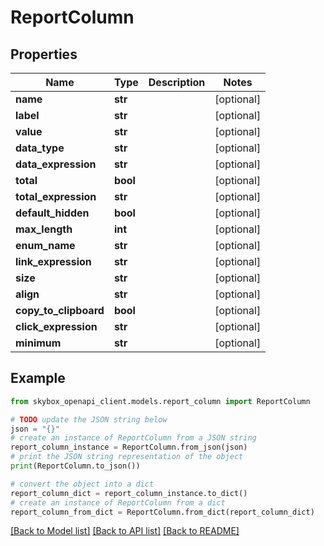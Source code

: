 # ReportColumn


## Properties

Name | Type | Description | Notes
------------ | ------------- | ------------- | -------------
**name** | **str** |  | [optional] 
**label** | **str** |  | [optional] 
**value** | **str** |  | [optional] 
**data_type** | **str** |  | [optional] 
**data_expression** | **str** |  | [optional] 
**total** | **bool** |  | [optional] 
**total_expression** | **str** |  | [optional] 
**default_hidden** | **bool** |  | [optional] 
**max_length** | **int** |  | [optional] 
**enum_name** | **str** |  | [optional] 
**link_expression** | **str** |  | [optional] 
**size** | **str** |  | [optional] 
**align** | **str** |  | [optional] 
**copy_to_clipboard** | **bool** |  | [optional] 
**click_expression** | **str** |  | [optional] 
**minimum** | **str** |  | [optional] 

## Example

```python
from skybox_openapi_client.models.report_column import ReportColumn

# TODO update the JSON string below
json = "{}"
# create an instance of ReportColumn from a JSON string
report_column_instance = ReportColumn.from_json(json)
# print the JSON string representation of the object
print(ReportColumn.to_json())

# convert the object into a dict
report_column_dict = report_column_instance.to_dict()
# create an instance of ReportColumn from a dict
report_column_from_dict = ReportColumn.from_dict(report_column_dict)
```
[[Back to Model list]](../README.md#documentation-for-models) [[Back to API list]](../README.md#documentation-for-api-endpoints) [[Back to README]](../README.md)


